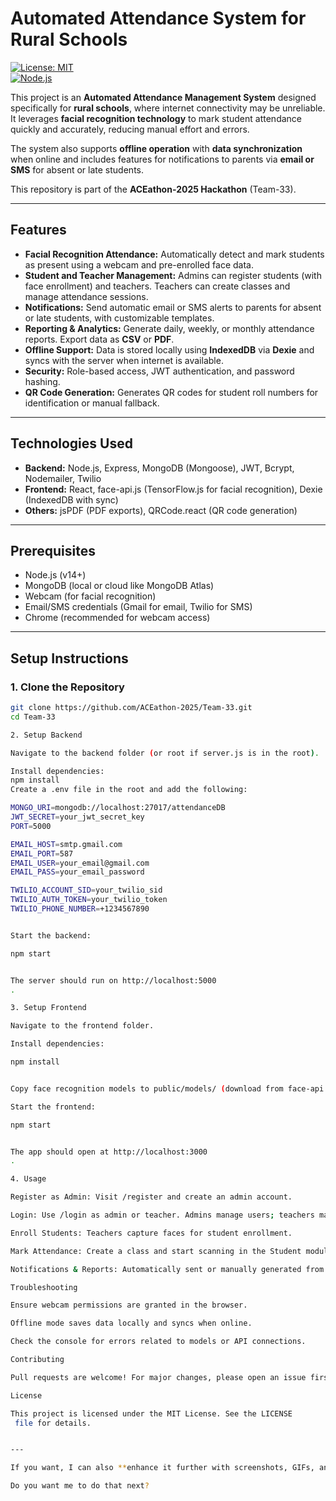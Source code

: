 # Automated Attendance System for Rural Schools

[![License: MIT](https://img.shields.io/badge/License-MIT-yellow.svg)](https://opensource.org/licenses/MIT)  
[![Node.js](https://img.shields.io/badge/Node.js-v14%2B-green)](https://nodejs.org/)

This project is an **Automated Attendance Management System** designed specifically for **rural schools**, where internet connectivity may be unreliable. It leverages **facial recognition technology** to mark student attendance quickly and accurately, reducing manual effort and errors.  

The system also supports **offline operation** with **data synchronization** when online and includes features for notifications to parents via **email or SMS** for absent or late students.  

This repository is part of the **ACEathon-2025 Hackathon** (Team-33).

---

## Features

- **Facial Recognition Attendance:** Automatically detect and mark students as present using a webcam and pre-enrolled face data.  
- **Student and Teacher Management:** Admins can register students (with face enrollment) and teachers. Teachers can create classes and manage attendance sessions.  
- **Notifications:** Send automatic email or SMS alerts to parents for absent or late students, with customizable templates.  
- **Reporting & Analytics:** Generate daily, weekly, or monthly attendance reports. Export data as **CSV** or **PDF**.  
- **Offline Support:** Data is stored locally using **IndexedDB** via **Dexie** and syncs with the server when internet is available.  
- **Security:** Role-based access, JWT authentication, and password hashing.  
- **QR Code Generation:** Generates QR codes for student roll numbers for identification or manual fallback.  

---

## Technologies Used

- **Backend:** Node.js, Express, MongoDB (Mongoose), JWT, Bcrypt, Nodemailer, Twilio  
- **Frontend:** React, face-api.js (TensorFlow.js for facial recognition), Dexie (IndexedDB with sync)  
- **Others:** jsPDF (PDF exports), QRCode.react (QR code generation)  

---

## Prerequisites

- Node.js (v14+)  
- MongoDB (local or cloud like MongoDB Atlas)  
- Webcam (for facial recognition)  
- Email/SMS credentials (Gmail for email, Twilio for SMS)  
- Chrome (recommended for webcam access)  

---

## Setup Instructions

### 1. Clone the Repository
```bash
git clone https://github.com/ACEathon-2025/Team-33.git
cd Team-33

2. Setup Backend

Navigate to the backend folder (or root if server.js is in the root).

Install dependencies:
npm install
Create a .env file in the root and add the following:

MONGO_URI=mongodb://localhost:27017/attendanceDB
JWT_SECRET=your_jwt_secret_key
PORT=5000

EMAIL_HOST=smtp.gmail.com
EMAIL_PORT=587
EMAIL_USER=your_email@gmail.com
EMAIL_PASS=your_email_password

TWILIO_ACCOUNT_SID=your_twilio_sid
TWILIO_AUTH_TOKEN=your_twilio_token
TWILIO_PHONE_NUMBER=+1234567890


Start the backend:

npm start


The server should run on http://localhost:5000
.

3. Setup Frontend

Navigate to the frontend folder.

Install dependencies:

npm install


Copy face recognition models to public/models/ (download from face-api.js).

Start the frontend:

npm start


The app should open at http://localhost:3000
.

4. Usage

Register as Admin: Visit /register and create an admin account.

Login: Use /login as admin or teacher. Admins manage users; teachers manage attendance.

Enroll Students: Teachers capture faces for student enrollment.

Mark Attendance: Create a class and start scanning in the Student module.

Notifications & Reports: Automatically sent or manually generated from the Teacher panel.

Troubleshooting

Ensure webcam permissions are granted in the browser.

Offline mode saves data locally and syncs when online.

Check the console for errors related to models or API connections.

Contributing

Pull requests are welcome! For major changes, please open an issue first.

License

This project is licensed under the MIT License. See the LICENSE
 file for details.


---

If you want, I can also **enhance it further with screenshots, GIFs, and badges for live demo links**, so your GitHub README looks **super professional and attractive**.  

Do you want me to do that next?

